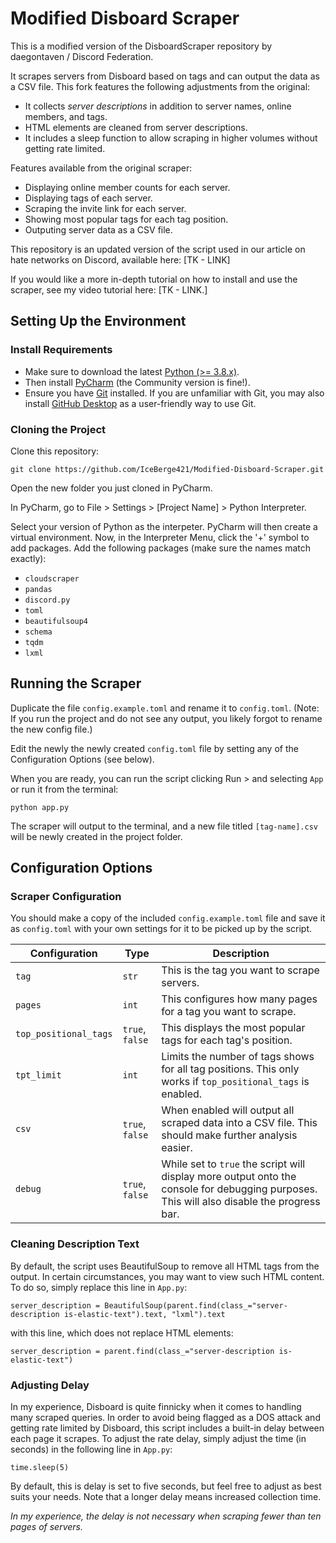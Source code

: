 # Modified Disboard Scraper

This is a modified version of the DisboardScraper repository by daegontaven / Discord Federation.

It scrapes servers from Disboard based on tags and can output the data as a CSV file. This fork features the following adjustments from the original:

- It collects *server descriptions* in addition to server names, online members, and tags.
- HTML elements are cleaned from server descriptions.
- It includes a sleep function to allow scraping in higher volumes without getting rate limited.

Features available from the original scraper:

- Displaying online member counts for each server.
- Displaying tags of each server.
- Scraping the invite link for each server.
- Showing most popular tags for each tag position.
- Outputing server data as a CSV file.

This repository is an updated version of the script used in our article on hate networks on Discord, available here: [TK - LINK]

If you would like a more in-depth tutorial on how to install and use the scraper, see my video tutorial here: [TK - LINK.]

## Setting Up the Environment

### Install Requirements

- Make sure to download the latest [Python (>= 3.8.x)](https://www.python.org/downloads/).
- Then install [PyCharm](https://www.jetbrains.com/pycharm/) (the Community version is fine!).
- Ensure you have [Git](https://git-scm.com/book/en/v2/Getting-Started-Installing-Git) installed. If you are unfamiliar with Git, you may also install [GitHub Desktop](https://desktop.github.com/) as a user-friendly way to use Git.

### Cloning the Project

Clone this repository:

```
git clone https://github.com/IceBerge421/Modified-Disboard-Scraper.git
```

Open the new folder you just cloned in PyCharm.

In PyCharm, go to File > Settings > [Project Name] > Python Interpreter.

Select your version of Python as the interpeter. PyCharm will then create a virtual environment. Now, in the Interpreter Menu, click the '+' symbol to add packages. Add the following packages (make sure the names match exactly):

- `cloudscraper`
- `pandas`
- `discord.py`
- `toml`
- `beautifulsoup4`
- `schema`
- `tqdm`
- `lxml`

## Running the Scraper

Duplicate the file `config.example.toml` and rename it to `config.toml`. 
(Note: If you run the project and do not see any output, you likely forgot to rename the new config file.)

Edit the newly the newly created `config.toml` file by setting any of the Configuration Options (see below).

When you are ready, you can run the script clicking Run > and selecting `App` or run it from the terminal:

```
python app.py
```
The scraper will output to the terminal, and a new file titled `[tag-name].csv` will be newly created in the project folder.

## Configuration Options

### Scraper Configuration

You should make a copy of the included `config.example.toml` file and save it as `config.toml` with your own settings for it to be picked up by the script.

|  Configuration        |  Type            | Description                                                                                                                               |
|-----------------------|------------------|-------------------------------------------------------------------------------------------------------------------------------------------|
| `tag`                 | `str`            | This is the tag you want to scrape  servers.                                                                                          |
| `pages`               | `int`            | This configures how many pages for a tag you want to scrape.                                                                              |
| `top_positional_tags` | `true`,  `false` | This displays the most popular tags for each tag's position.                                                                              |
| `tpt_limit`           | `int`            | Limits the number of tags shows for all tag positions. This only works if `top_positional_tags` is enabled.                               |
| `csv`                 | `true`, `false`  | When enabled will output all scraped data into a CSV file. This should make further analysis easier.                                      |
| `debug`               | `true`, `false`  | While set to `true` the script will display more output onto the console for debugging purposes. This will also disable the progress bar. |
### Cleaning Description Text

By default, the script uses BeautifulSoup to remove all HTML tags from the output. In certain circumstances, you may want to view such HTML content. To do so, simply replace this line in `App.py`:

```
server_description = BeautifulSoup(parent.find(class_="server-description is-elastic-text").text, "lxml").text
```
with this line, which does not replace HTML elements:
```
server_description = parent.find(class_="server-description is-elastic-text")
```

### Adjusting Delay

In my experience, Disboard is quite finnicky when it comes to handling many scraped queries. In order to avoid being flagged as a DOS attack and getting rate limited by Disboard, this script includes a built-in delay between each page it scrapes. To adjust the rate delay, simply adjust the time (in seconds) in the following line in `App.py`:

```
time.sleep(5)
```
By default, this is delay is set to five seconds, but feel free to adjust as best suits your needs. Note that a longer delay means increased collection time. 

*In my experience, the delay is not necessary when scraping fewer than ten pages of servers.*